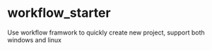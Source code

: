 # workflow_starter
Use workflow framwork to quickly create new project, support both windows and linux

